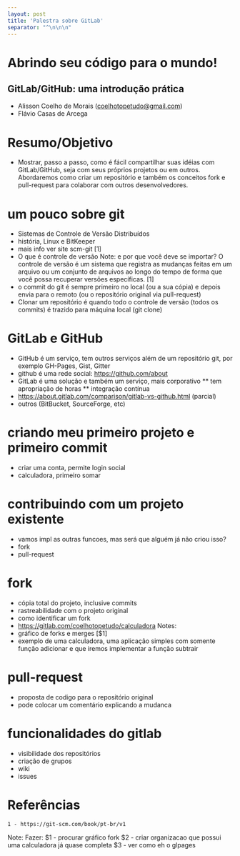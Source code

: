 ```yaml
---
layout: post
title: 'Palestra sobre GitLab'
separator: "^\n\n\n"
---
```


# Abrindo seu código para o mundo! 
## GitLab/GitHub: uma introdução prática
* Alisson Coelho de Morais (coelhotopetudo@gmail.com) 
* Flávio Casas de Arcega



# Resumo/Objetivo
* Mostrar, passo a passo, como é fácil compartilhar suas idéias com GitLab/GitHub, seja com seus próprios projetos ou em outros. Abordaremos como criar um repositório e também os conceitos fork e pull-request para colaborar com outros desenvolvedores.



# um pouco sobre git 
* Sistemas de Controle de Versão Distribuídos
* história, Linux e BitKeeper
* mais info ver site scm-git [1]
* O que é controle de versão
Note: e por que você deve se importar? O controle de versão é um sistema que registra as mudanças feitas em um arquivo ou um conjunto de arquivos ao longo do tempo de forma que você possa recuperar versões específicas. [1]
* o commit do git é sempre primeiro no local (ou a sua cópia) e depois envia para o remoto (ou o repositório original via pull-request)
* Clonar um repositório é quando todo o controle de versão (todos os commits) é trazido para máquina local (git clone)



# GitLab e GitHub
* GitHub é um serviço, tem outros serviços além de um repositório git, por exemplo GH-Pages, Gist, Gitter
* github é uma rede social: https://github.com/about
* GitLab é uma solução e também um serviço, mais corporativo
** tem apropriação de horas
** integração contínua
* https://about.gitlab.com/comparison/gitlab-vs-github.html (parcial)
* outros (BitBucket, SourceForge, etc)



# criando meu primeiro projeto e primeiro commit 
* criar uma conta, permite login social
* calculadora, primeiro somar



# contribuindo com um projeto existente 
* vamos impl as outras funcoes, mas será que alguém já não criou isso?
* fork 
* pull-request



# fork
* cópia total do projeto, inclusive commits
* rastreabilidade com o projeto original
* como identificar um fork
* https://gitlab.com/coelhotopetudo/calculadora
Notes:
* gráfico de forks e merges [$1]
* exemplo de uma calculadora, uma aplicação simples com somente função adicionar e que iremos implementar a função subtrair



# pull-request 
* proposta de codigo para o repositório original
* pode colocar um comentário explicando a mudanca



# funcionalidades do gitlab
* visibilidade dos repositórios 
* criação de grupos 
* wiki
* issues



# Referências
    1 - https://git-scm.com/book/pt-br/v1

Note: Fazer:
$1 - procurar gráfico fork
$2 - criar organizacao que possui uma calculadora já quase completa
$3 - ver como eh o glpages
